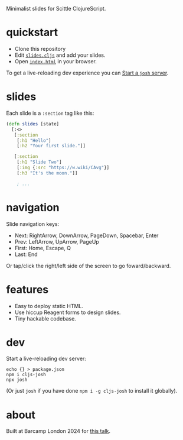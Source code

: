 Minimalist slides for Scittle ClojureScript.

# quickstart

- Clone this repository
- Edit [`slides.cljs`](./slides.cljs) and add your slides.
- Open [`index.html`](./index.html) in your browser.

To get a live-reloading dev experience you can [Start a `josh` server](#dev).

# slides

Each slide is a `:section` tag like this:

```clojure
(defn slides [state]
  [:<>
   [:section
    [:h1 "Hello"]
    [:h2 "Your first slide."]]

   [:section
    [:h1 "Slide Two"]
    [:img {:src "https://w.wiki/CAvg"}]
    [:h3 "It's the moon."]]

    ; ...
```

# navigation

Slide navigation keys:

- Next: RightArrow, DownArrow, PageDown, Spacebar, Enter
- Prev: LeftArrow, UpArrow, PageUp
- First: Home, Escape, Q
- Last: End

Or tap/click the right/left side of the screen to go foward/backward.

# features

- Easy to deploy static HTML.
- Use hiccup Reagent forms to design slides.
- Tiny hackable codebase.

# dev

Start a live-reloading dev server:

```
echo {} > package.json
npm i cljs-josh
npx josh
```

(Or just `josh` if you have done `npm i -g cljs-josh` to install it globally).

# about

Built at Barcamp London 2024 for [this talk](https://chr15m.github.io/barcamp-whats-the-point-of-lisp/).
